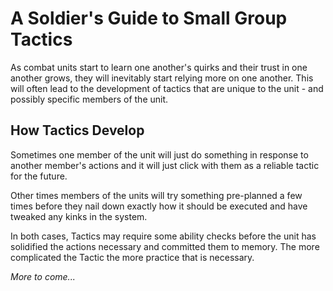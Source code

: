# A Soldier's Guide to Small Group Tactics

As combat units start to learn one another's quirks and their trust in one another grows, they will inevitably start relying more on one another. This will often lead to the development of tactics that are unique to the unit - and possibly specific members of the unit.

## How Tactics Develop

Sometimes one member of the unit will just do something in response to another member's actions and it will just click with them as a reliable tactic for the future.

Other times members of the units will try something pre-planned a few times before they nail down exactly how it should be executed and have tweaked any kinks in the system.

In both cases, Tactics may require some ability checks before the unit has solidified the actions necessary and committed them to memory. The more complicated the Tactic the more practice that is necessary.

*More to come...*